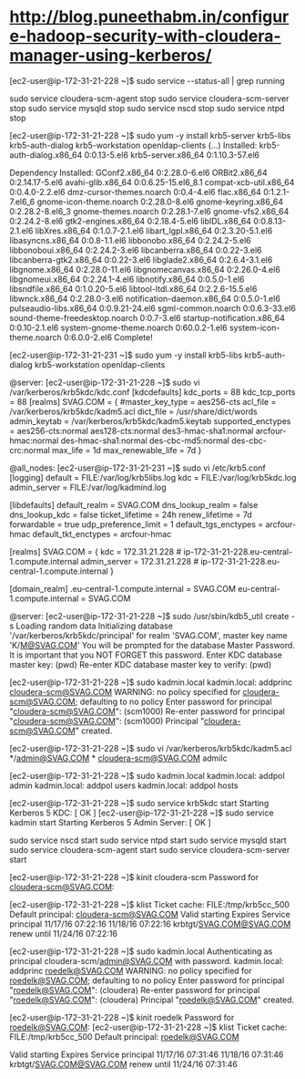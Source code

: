 # http://blog.puneethabm.in/configure-hadoop-security-with-cloudera-manager-using-kerberos/

[ec2-user@ip-172-31-21-228 ~]$ sudo service --status-all | grep running

sudo service cloudera-scm-agent  stop
sudo service cloudera-scm-server stop
sudo service mysqld              stop
sudo service nscd                stop
sudo service ntpd                stop

[ec2-user@ip-172-31-21-228 ~]$ sudo yum -y install krb5-server krb5-libs krb5-auth-dialog krb5-workstation openldap-clients
(...)
Installed:
  krb5-auth-dialog.x86_64 0:0.13-5.el6                                     krb5-server.x86_64 0:1.10.3-57.el6

Dependency Installed:
  GConf2.x86_64 0:2.28.0-6.el6                     ORBit2.x86_64 0:2.14.17-5.el6                    avahi-glib.x86_64 0:0.6.25-15.el6_8.1
  compat-xcb-util.x86_64 0:0.4.0-2.2.el6           dmz-cursor-themes.noarch 0:0.4-4.el6             flac.x86_64 0:1.2.1-7.el6_6
  gnome-icon-theme.noarch 0:2.28.0-8.el6           gnome-keyring.x86_64 0:2.28.2-8.el6_3            gnome-themes.noarch 0:2.28.1-7.el6
  gnome-vfs2.x86_64 0:2.24.2-8.el6                 gtk2-engines.x86_64 0:2.18.4-5.el6               libIDL.x86_64 0:0.8.13-2.1.el6
  libXres.x86_64 0:1.0.7-2.1.el6                   libart_lgpl.x86_64 0:2.3.20-5.1.el6              libasyncns.x86_64 0:0.8-1.1.el6
  libbonobo.x86_64 0:2.24.2-5.el6                  libbonoboui.x86_64 0:2.24.2-3.el6                libcanberra.x86_64 0:0.22-3.el6
  libcanberra-gtk2.x86_64 0:0.22-3.el6             libglade2.x86_64 0:2.6.4-3.1.el6                 libgnome.x86_64 0:2.28.0-11.el6
  libgnomecanvas.x86_64 0:2.26.0-4.el6             libgnomeui.x86_64 0:2.24.1-4.el6                 libnotify.x86_64 0:0.5.0-1.el6
  libsndfile.x86_64 0:1.0.20-5.el6                 libtool-ltdl.x86_64 0:2.2.6-15.5.el6             libwnck.x86_64 0:2.28.0-3.el6
  notification-daemon.x86_64 0:0.5.0-1.el6         pulseaudio-libs.x86_64 0:0.9.21-24.el6           sgml-common.noarch 0:0.6.3-33.el6
  sound-theme-freedesktop.noarch 0:0.7-3.el6       startup-notification.x86_64 0:0.10-2.1.el6       system-gnome-theme.noarch 0:60.0.2-1.el6
  system-icon-theme.noarch 0:6.0.0-2.el6
Complete!

[ec2-user@ip-172-31-21-231 ~]$ sudo yum -y install krb5-libs krb5-auth-dialog krb5-workstation openldap-clients

@server:
[ec2-user@ip-172-31-21-228 ~]$ sudo vi /var/kerberos/krb5kdc/kdc.conf
[kdcdefaults]
 kdc_ports = 88
 kdc_tcp_ports = 88
[realms]
  SVAG.COM = {
  #master_key_type = aes256-cts
  acl_file = /var/kerberos/krb5kdc/kadm5.acl
  dict_file = /usr/share/dict/words
  admin_keytab = /var/kerberos/krb5kdc/kadm5.keytab
  supported_enctypes = aes256-cts:normal aes128-cts:normal des3-hmac-sha1:normal arcfour-hmac:normal des-hmac-sha1:normal des-cbc-md5:normal des-cbc-crc:normal
  max_life = 1d
  max_renewable_life = 7d
 }

@all_nodes:
[ec2-user@ip-172-31-21-231 ~]$ sudo vi /etc/krb5.conf
[logging]
 default = FILE:/var/log/krb5libs.log
 kdc = FILE:/var/log/krb5kdc.log
 admin_server = FILE:/var/log/kadmind.log

[libdefaults]
 default_realm = SVAG.COM
 dns_lookup_realm = false
 dns_lookup_kdc = false
 ticket_lifetime = 24h
 renew_lifetime = 7d
 forwardable = true
 udp_preference_limit = 1
 default_tgs_enctypes = arcfour-hmac
 default_tkt_enctypes = arcfour-hmac 

[realms] 
  SVAG.COM = {
  kdc = 172.31.21.228    # ip-172-31-21-228.eu-central-1.compute.internal
  admin_server = 172.31.21.228  # ip-172-31-21-228.eu-central-1.compute.internal
 }

[domain_realm]
   .eu-central-1.compute.internal = SVAG.COM
   eu-central-1.compute.internal = SVAG.COM

@server:
[ec2-user@ip-172-31-21-228 ~]$ sudo /usr/sbin/kdb5_util create -s
Loading random data
Initializing database '/var/kerberos/krb5kdc/principal' for realm 'SVAG.COM',
master key name 'K/M@SVAG.COM'
You will be prompted for the database Master Password.
It is important that you NOT FORGET this password.
Enter KDC database master key:                  (pwd)
Re-enter KDC database master key to verify:     (pwd)

[ec2-user@ip-172-31-21-228 ~]$ sudo kadmin.local
kadmin.local:  addprinc cloudera-scm@SVAG.COM
WARNING: no policy specified for cloudera-scm@SVAG.COM; defaulting to no policy
Enter password for principal "cloudera-scm@SVAG.COM":       (scm1000)
Re-enter password for principal "cloudera-scm@SVAG.COM":    (scm1000)
Principal "cloudera-scm@SVAG.COM" created.

[ec2-user@ip-172-31-21-228 ~]$ sudo vi /var/kerberos/krb5kdc/kadm5.acl
*/admin@SVAG.COM *
cloudera-scm@SVAG.COM admilc

[ec2-user@ip-172-31-21-228 ~]$ sudo kadmin.local
kadmin.local:  addpol admin
kadmin.local:  addpol users
kadmin.local:  addpol hosts

[ec2-user@ip-172-31-21-228 ~]$ sudo service krb5kdc start
Starting Kerberos 5 KDC:                                   [  OK  ]
[ec2-user@ip-172-31-21-228 ~]$ sudo service kadmin start
Starting Kerberos 5 Admin Server:                          [  OK  ]

sudo service nscd                start
sudo service ntpd                start
sudo service mysqld              start
sudo service cloudera-scm-agent  start
sudo service cloudera-scm-server start


[ec2-user@ip-172-31-21-228 ~]$ kinit cloudera-scm
Password for cloudera-scm@SVAG.COM:

[ec2-user@ip-172-31-21-228 ~]$ klist
Ticket cache: FILE:/tmp/krb5cc_500
Default principal: cloudera-scm@SVAG.COM
Valid starting     Expires            Service principal
11/17/16 07:22:16  11/18/16 07:22:16  krbtgt/SVAG.COM@SVAG.COM
        renew until 11/24/16 07:22:16

        
[ec2-user@ip-172-31-21-228 ~]$ sudo kadmin.local
Authenticating as principal cloudera-scm/admin@SVAG.COM with password.
kadmin.local:    addprinc roedelk@SVAG.COM
WARNING: no policy specified for roedelk@SVAG.COM; defaulting to no policy
Enter password for principal "roedelk@SVAG.COM":     (cloudera)
Re-enter password for principal "roedelk@SVAG.COM":  (cloudera)
Principal "roedelk@SVAG.COM" created.

[ec2-user@ip-172-31-21-228 ~]$ kinit roedelk
Password for roedelk@SVAG.COM:
[ec2-user@ip-172-31-21-228 ~]$ klist
Ticket cache: FILE:/tmp/krb5cc_500
Default principal: roedelk@SVAG.COM

Valid starting     Expires            Service principal
11/17/16 07:31:46  11/18/16 07:31:46  krbtgt/SVAG.COM@SVAG.COM
        renew until 11/24/16 07:31:46



